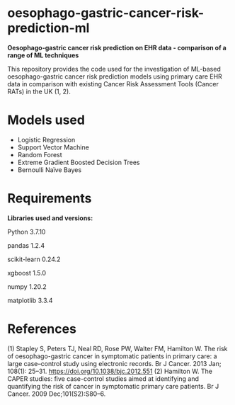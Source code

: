 # oesophago-gastric-cancer-risk-prediction-ml
**Oesophago-gastric cancer risk prediction on EHR data - comparison of a range of ML techniques**

This repository provides the code used for the investigation of ML-based oesophago-gastric cancer risk prediction models using primary care EHR data in comparison with existing Cancer Risk Assessment Tools (Cancer RATs) in the UK (1, 2).

# Models used
* Logistic Regression
* Support Vector Machine
* Random Forest
* Extreme Gradient Boosted Decision Trees
* Bernoulli Naïve Bayes 

# Requirements

**Libraries used and versions:**

Python 3.7.10

pandas 1.2.4

scikit-learn 0.24.2

xgboost 1.5.0

numpy 1.20.2

matplotlib 3.3.4

# References

(1) Stapley S, Peters TJ, Neal RD, Rose PW, Walter FM, Hamilton W. The risk of oesophago-gastric cancer in symptomatic patients in primary care: a large case–control study using electronic records. Br J Cancer. 2013 Jan; 108(1): 25–31. https://doi.org/10.1038/bjc.2012.551
(2) Hamilton W. The CAPER studies: five case-control studies aimed at identifying and quantifying the risk of cancer in symptomatic primary care patients. Br J Cancer. 2009 Dec;101(S2):S80–6. 
